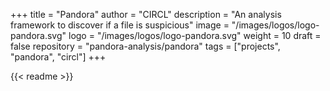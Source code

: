 +++
title = "Pandora"
author = "CIRCL"
description = "An analysis framework to discover if a file is suspicious"
image = "/images/logos/logo-pandora.svg"
logo = "/images/logos/logo-pandora.svg"
weight = 10
draft = false
repository = "pandora-analysis/pandora"
tags = ["projects", "pandora", "circl"]
+++

{{< readme >}}
